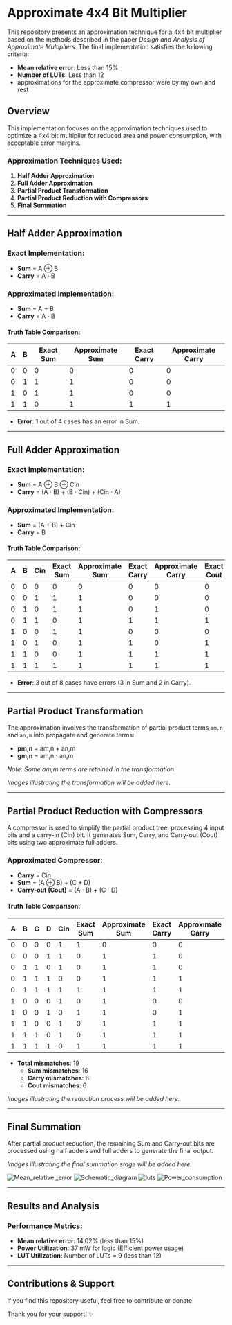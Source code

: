 # Approximate 4x4 Bit Multiplier

This repository presents an approximation technique for a 4x4 bit multiplier based on the methods described in the paper *Design and Analysis of Approximate Multipliers*. The final implementation satisfies the following criteria:

- **Mean relative error**: Less than 15%
- **Number of LUTs**: Less than 12
- approximations for the approximate compressor were by my own and rest 

## Overview

This implementation focuses on the approximation techniques used to optimize a 4x4 bit multiplier for reduced area and power consumption, with acceptable error margins.

### Approximation Techniques Used:
1. **Half Adder Approximation**
2. **Full Adder Approximation**
3. **Partial Product Transformation**
4. **Partial Product Reduction with Compressors**
5. **Final Summation**

---

## Half Adder Approximation

### Exact Implementation:
- **Sum** = A ⊕ B
- **Carry** = A ⋅ B

### Approximated Implementation:
- **Sum** = A + B
- **Carry** = A ⋅ B

#### Truth Table Comparison:

| A | B | **Exact Sum** | **Approximate Sum** | **Exact Carry** | **Approximate Carry** |
|---|---|---------------|---------------------|-----------------|-----------------------|
| 0 | 0 | 0             | 0                   | 0               | 0                     |
| 0 | 1 | 1             | 1                   | 0               | 0                     |
| 1 | 0 | 1             | 1                   | 0               | 0                     |
| 1 | 1 | 0             | 1                   | 1               | 1                     |

- **Error**: 1 out of 4 cases has an error in Sum.

---

## Full Adder Approximation

### Exact Implementation:
- **Sum** = A ⊕ B ⊕ Cin
- **Carry** = (A ⋅ B) + (B ⋅ Cin) + (Cin ⋅ A)

### Approximated Implementation:
- **Sum** = (A + B) + Cin
- **Carry** = B

#### Truth Table Comparison:

| A | B | Cin | **Exact Sum** | **Approximate Sum** | **Exact Carry** | **Approximate Carry** | **Exact Cout** | **Approximate Cout** |
|---|---|-----|---------------|---------------------|-----------------|-----------------------|----------------|----------------------|
| 0 | 0 | 0   | 0             | 0                   | 0               | 0                     | 0              | 0                    |
| 0 | 0 | 1   | 1             | 1                   | 0               | 0                     | 0              | 0                    |
| 0 | 1 | 0   | 1             | 1                   | 0               | 1                     | 0              | 1                    |
| 0 | 1 | 1   | 0             | 1                   | 1               | 1                     | 1              | 1                    |
| 1 | 0 | 0   | 1             | 1                   | 0               | 0                     | 0              | 0                    |
| 1 | 0 | 1   | 0             | 1                   | 1               | 0                     | 1              | 0                    |
| 1 | 1 | 0   | 0             | 1                   | 1               | 1                     | 1              | 1                    |
| 1 | 1 | 1   | 1             | 1                   | 1               | 1                     | 1              | 1                    |

- **Error**: 3 out of 8 cases have errors (3 in Sum and 2 in Carry).

---

## Partial Product Transformation

The approximation involves the transformation of partial product terms `am,n` and `an,m` into propagate and generate terms:

- **pm,n** = am,n + an,m
- **gm,n** = am,n ⋅ an,m

*Note: Some am,m terms are retained in the transformation.*

*Images illustrating the transformation will be added here.*

---

## Partial Product Reduction with Compressors

A compressor is used to simplify the partial product tree, processing 4 input bits and a carry-in (Cin) bit. It generates Sum, Carry, and Carry-out (Cout) bits using two approximate full adders.

### Approximated Compressor:

- **Carry** = Cin
- **Sum** = (A ⊕ B) + (C + D)
- **Carry-out (Cout)** = (A ⋅ B) + (C ⋅ D)

#### Truth Table Comparison:

| A | B | C | D | Cin | **Exact Sum** | **Approximate Sum** | **Exact Carry** | **Approximate Carry** | **Exact Cout** | **Approximate Cout** |
|---|---|---|---|-----|---------------|---------------------|-----------------|-----------------------|----------------|----------------------|
| 0 | 0 | 0 | 0 | 1   | 1             | 0                   | 0               | 0                     | 0              | 0                    |
| 0 | 0 | 0 | 1 | 1   | 0             | 1                   | 1               | 0                     | 1              | 1                    |
| 0 | 1 | 1 | 0 | 1   | 0             | 1                   | 1               | 0                     | 1              | 1                    |
| 0 | 1 | 1 | 1 | 0   | 0             | 1                   | 1               | 1                     | 1              | 1                    |
| 0 | 1 | 1 | 1 | 1   | 1             | 1                   | 1               | 1                     | 1              | 1                    |
| 1 | 0 | 0 | 0 | 1   | 0             | 1                   | 0               | 0                     | 1              | 0                    |
| 1 | 0 | 0 | 1 | 0   | 1             | 1                   | 0               | 1                     | 1              | 0                    |
| 1 | 1 | 0 | 0 | 1   | 0             | 1                   | 1               | 1                     | 0              | 1                    |
| 1 | 1 | 1 | 0 | 1   | 0             | 1                   | 1               | 1                     | 1              | 1                    |
| 1 | 1 | 1 | 1 | 0   | 1             | 1                   | 1               | 1                     | 1              | 1                    |

- **Total mismatches**: 19
  - **Sum mismatches**: 16
  - **Carry mismatches**: 8
  - **Cout mismatches**: 6

*Images illustrating the reduction process will be added here.*

---

## Final Summation

After partial product reduction, the remaining Sum and Carry-out bits are processed using half adders and full adders to generate the final output.

*Images illustrating the final summation stage will be added here.*


![Mean_relative _error](https://github.com/user-attachments/assets/cdea8e6b-9fe6-4362-91a4-9fccf34c19b3)
![Schematic_diagram](https://github.com/user-attachments/assets/cde7409c-9cc6-46fa-886c-49f60e34cb01)
![luts](https://github.com/user-attachments/assets/f6f06d7e-625c-45c7-b249-edad87b7663a)
![Power_consumption](https://github.com/user-attachments/assets/b6fc21f1-ae2c-4a14-a36b-2e541c838938)

---

## Results and Analysis

### Performance Metrics:

- **Mean relative error**: 14.02% (less than 15%)
- **Power Utilization**: 37 mW for logic (Efficient power usage)
- **LUT Utilization**: Number of LUTs = 9 (less than 12)

---

## Contributions & Support

If you find this repository useful, feel free to contribute or donate! 

Thank you for your support! ✨
